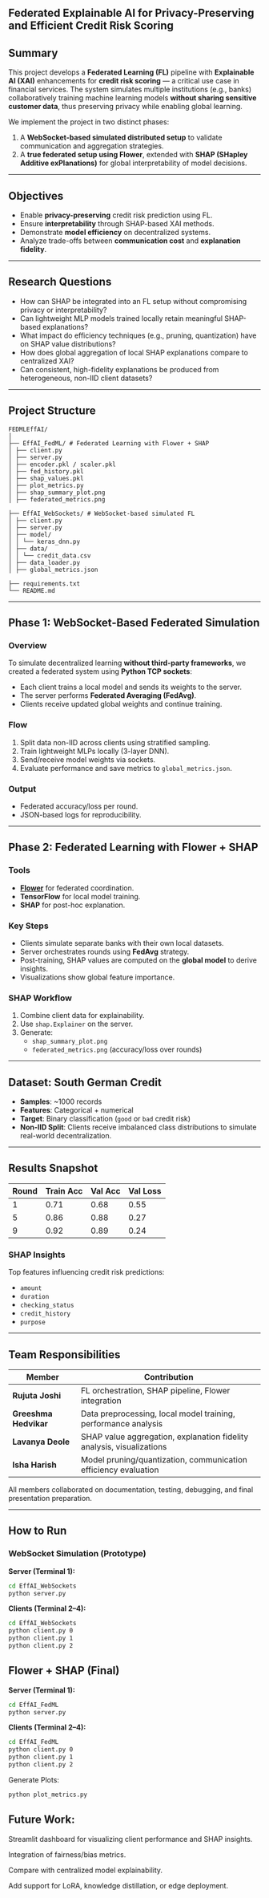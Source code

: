 ## Federated Explainable AI for Privacy-Preserving and Efficient Credit Risk Scoring

## Summary

This project develops a **Federated Learning (FL)** pipeline with **Explainable AI (XAI)** enhancements for **credit risk scoring** — a critical use case in financial services. The system simulates multiple institutions (e.g., banks) collaboratively training machine learning models **without sharing sensitive customer data**, thus preserving privacy while enabling global learning.

We implement the project in two distinct phases:
1. A **WebSocket-based simulated distributed setup** to validate communication and aggregation strategies.
2. A **true federated setup using Flower**, extended with **SHAP (SHapley Additive exPlanations)** for global interpretability of model decisions.

---

## Objectives

- Enable **privacy-preserving** credit risk prediction using FL.
- Ensure **interpretability** through SHAP-based XAI methods.
- Demonstrate **model efficiency** on decentralized systems.
- Analyze trade-offs between **communication cost** and **explanation fidelity**.

---

## Research Questions

- How can SHAP be integrated into an FL setup without compromising privacy or interpretability?
- Can lightweight MLP models trained locally retain meaningful SHAP-based explanations?
- What impact do efficiency techniques (e.g., pruning, quantization) have on SHAP value distributions?
- How does global aggregation of local SHAP explanations compare to centralized XAI?
- Can consistent, high-fidelity explanations be produced from heterogeneous, non-IID client datasets?

---

## Project Structure
```
FEDMLEffAI/
│
├── EffAI_FedML/ # Federated Learning with Flower + SHAP
│ ├── client.py
│ ├── server.py
│ ├── encoder.pkl / scaler.pkl
│ ├── fed_history.pkl
│ ├── shap_values.pkl
│ ├── plot_metrics.py
│ ├── shap_summary_plot.png
│ ├── federated_metrics.png

├── EffAI_WebSockets/ # WebSocket-based simulated FL
│ ├── client.py
│ ├── server.py
│ ├── model/
│ │ └── keras_dnn.py
│ ├── data/
│ │ └── credit_data.csv
│ ├── data_loader.py
│ ├── global_metrics.json

├── requirements.txt
└── README.md
```


---

## Phase 1: WebSocket-Based Federated Simulation

### Overview

To simulate decentralized learning **without third-party frameworks**, we created a federated system using **Python TCP sockets**:

- Each client trains a local model and sends its weights to the server.
- The server performs **Federated Averaging (FedAvg)**.
- Clients receive updated global weights and continue training.

### Flow

1. Split data non-IID across clients using stratified sampling.
2. Train lightweight MLPs locally (3-layer DNN).
3. Send/receive model weights via sockets.
4. Evaluate performance and save metrics to `global_metrics.json`.

### Output

- Federated accuracy/loss per round.
- JSON-based logs for reproducibility.

---

## Phase 2: Federated Learning with Flower + SHAP

### Tools
- **[Flower](https://flower.dev/)** for federated coordination.
- **TensorFlow** for local model training.
- **SHAP** for post-hoc explanation.

### Key Steps

- Clients simulate separate banks with their own local datasets.
- Server orchestrates rounds using **FedAvg** strategy.
- Post-training, SHAP values are computed on the **global model** to derive insights.
- Visualizations show global feature importance.

### SHAP Workflow

1. Combine client data for explainability.
2. Use `shap.Explainer` on the server.
3. Generate:
   - `shap_summary_plot.png`
   - `federated_metrics.png` (accuracy/loss over rounds)

---

## Dataset: South German Credit

- **Samples**: ~1000 records
- **Features**: Categorical + numerical
- **Target**: Binary classification (`good` or `bad` credit risk)
- **Non-IID Split**: Clients receive imbalanced class distributions to simulate real-world decentralization.

---

## Results Snapshot

| Round | Train Acc | Val Acc | Val Loss |
|-------|-----------|---------|----------|
| 1     | 0.71      | 0.68    | 0.55     |
| 5     | 0.86      | 0.88    | 0.27     |
| 9     | 0.92      | 0.89    | 0.24     |

### SHAP Insights

Top features influencing credit risk predictions:
- `amount`
- `duration`
- `checking_status`
- `credit_history`
- `purpose`

---

## Team Responsibilities

| Member           | Contribution |
|------------------|--------------|
| **Rujuta Joshi** | FL orchestration, SHAP pipeline, Flower integration |
| **Greeshma Hedvikar** | Data preprocessing, local model training, performance analysis |
| **Lavanya Deole** | SHAP value aggregation, explanation fidelity analysis, visualizations |
| **Isha Harish** | Model pruning/quantization, communication efficiency evaluation |

All members collaborated on documentation, testing, debugging, and final presentation preparation.

---

## How to Run

### WebSocket Simulation (Prototype)

**Server (Terminal 1):**
```bash
cd EffAI_WebSockets
python server.py
```
**Clients (Terminal 2–4):**
```bash
cd EffAI_WebSockets
python client.py 0
python client.py 1
python client.py 2
```
## Flower + SHAP (Final)
**Server (Terminal 1):**
```bash
cd EffAI_FedML
python server.py
```
**Clients (Terminal 2–4):**
```bash
cd EffAI_FedML
python client.py 0
python client.py 1
python client.py 2
```

Generate Plots:
```bash
python plot_metrics.py
```

## Future Work:

Streamlit dashboard for visualizing client performance and SHAP insights.

Integration of fairness/bias metrics.

Compare with centralized model explainability.

Add support for LoRA, knowledge distillation, or edge deployment.
